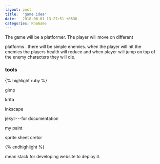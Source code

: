 ```yaml
---
layout: post
title:  "game idea"
date:   2018-08-01 13:27:51 +0530
categories: KhaGame
---
```

The game will be a platformer.
The player will move on different 

platforms .
there will be simple enemies.
when the player will hit the enemies 
the players health will reduce and when player 
will jump on top of the enemy characters
they will die.

<h3>tools</h3>
{% highlight ruby %}

gimp

krita

inkscape

jekyll---for documentation

my paint

sprite sheet cretor


{% endhighlight %}




mean stack for developing website to deploy it.
